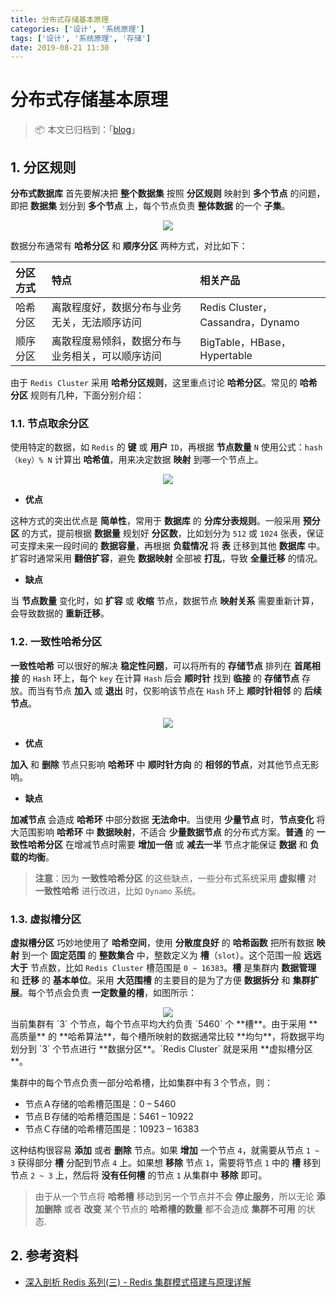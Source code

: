 ```yaml
---
title: 分布式存储基本原理
categories: ['设计', '系统原理']
tags: ['设计', '系统原理', '存储']
date: 2019-08-21 11:30
---
```


# 分布式存储基本原理

> 📦 本文已归档到：「[blog](https://github.com/dunwu/blog)」

## 1. 分区规则

**分布式数据库** 首先要解决把 **整个数据集** 按照 **分区规则** 映射到 **多个节点** 的问题，即把 **数据集** 划分到 **多个节点** 上，每个节点负责 **整体数据** 的一个 **子集**。

<div align="center">
<img src="http://dunwu.test.upcdn.net/cs/design/architecture/partition-rule.png!zp" />
</div>

数据分布通常有 **哈希分区** 和 **顺序分区** 两种方式，对比如下：

| 分区方式 | 特点                                             | 相关产品                         |
| :------- | :----------------------------------------------- | :------------------------------- |
| 哈希分区 | 离散程度好，数据分布与业务无关，无法顺序访问     | Redis Cluster，Cassandra，Dynamo |
| 顺序分区 | 离散程度易倾斜，数据分布与业务相关，可以顺序访问 | BigTable，HBase，Hypertable      |

由于 `Redis Cluster` 采用 **哈希分区规则**，这里重点讨论 **哈希分区**。常见的 **哈希分区** 规则有几种，下面分别介绍：

### 1.1. 节点取余分区

使用特定的数据，如 `Redis` 的 **键** 或 **用户** `ID`，再根据 **节点数量** `N` 使用公式：`hash（key）% N` 计算出 **哈希值**，用来决定数据 **映射** 到哪一个节点上。

<div align="center">
<img src="http://dunwu.test.upcdn.net/cs/design/architecture/partition-hash-mod.png!zp" />
</div>

- **优点**

这种方式的突出优点是 **简单性**，常用于 **数据库** 的 **分库分表规则**。一般采用 **预分区** 的方式，提前根据 **数据量** 规划好 **分区数**，比如划分为 `512` 或 `1024` 张表，保证可支撑未来一段时间的 **数据容量**，再根据 **负载情况** 将 **表** 迁移到其他 **数据库** 中。扩容时通常采用 **翻倍扩容**，避免 **数据映射** 全部被 **打乱**，导致 **全量迁移** 的情况。

- **缺点**

当 **节点数量** 变化时，如 **扩容** 或 **收缩** 节点，数据节点 **映射关系** 需要重新计算，会导致数据的 **重新迁移**。

### 1.2. 一致性哈希分区

**一致性哈希** 可以很好的解决 **稳定性问题**，可以将所有的 **存储节点** 排列在 **首尾相接** 的 `Hash` 环上，每个 `key` 在计算 `Hash` 后会 **顺时针** 找到 **临接** 的 **存储节点** 存放。而当有节点 **加入** 或 **退出** 时，仅影响该节点在 `Hash` 环上 **顺时针相邻** 的 **后续节点**。

<div align="center">
<img src="http://dunwu.test.upcdn.net/cs/design/architecture/partition-consistent-hash.png!zp" />
</div>

- **优点**

**加入** 和 **删除** 节点只影响 **哈希环** 中 **顺时针方向** 的 **相邻的节点**，对其他节点无影响。

- **缺点**

**加减节点** 会造成 **哈希环** 中部分数据 **无法命中**。当使用 **少量节点** 时，**节点变化** 将大范围影响 **哈希环** 中 **数据映射**，不适合 **少量数据节点** 的分布式方案。**普通** 的 **一致性哈希分区** 在增减节点时需要 **增加一倍** 或 **减去一半** 节点才能保证 **数据** 和 **负载的均衡**。

> **注意**：因为 **一致性哈希分区** 的这些缺点，一些分布式系统采用 **虚拟槽** 对 **一致性哈希** 进行改进，比如 `Dynamo` 系统。

### 1.3. 虚拟槽分区

**虚拟槽分区** 巧妙地使用了 **哈希空间**，使用 **分散度良好** 的 **哈希函数** 把所有数据 **映射** 到一个 **固定范围** 的 **整数集合** 中，整数定义为 **槽**（`slot`）。这个范围一般 **远远大于** 节点数，比如 `Redis Cluster` 槽范围是 `0 ~ 16383`。**槽** 是集群内 **数据管理** 和 **迁移** 的 **基本单位**。采用 **大范围槽** 的主要目的是为了方便 **数据拆分** 和 **集群扩展**。每个节点会负责 **一定数量的槽**，如图所示：

<div align="center">
<img src="http://dunwu.test.upcdn.net/cs/design/architecture/partition-hash-slot.png!zp" />
</div>
当前集群有 `3` 个节点，每个节点平均大约负责 `5460` 个 **槽**。由于采用 **高质量** 的 **哈希算法**，每个槽所映射的数据通常比较 **均匀**，将数据平均划分到 `3` 个节点进行 **数据分区**。`Redis Cluster` 就是采用 **虚拟槽分区**。

集群中的每个节点负责一部分哈希槽，比如集群中有３个节点，则：

- 节点Ａ存储的哈希槽范围是：0 – 5460
- 节点Ｂ存储的哈希槽范围是：5461 – 10922
- 节点Ｃ存储的哈希槽范围是：10923 – 16383

这种结构很容易 **添加** 或者 **删除** 节点。如果 **增加** 一个节点 `4`，就需要从节点 `1 ~ 3` 获得部分 **槽** 分配到节点 `4` 上。如果想 **移除** 节点 `1`，需要将节点 `1` 中的 **槽** 移到节点 `2 ~ 3` 上，然后将 **没有任何槽** 的节点 `1` 从集群中 **移除** 即可。

> 由于从一个节点将 **哈希槽** 移动到另一个节点并不会 **停止服务**，所以无论 **添加删除** 或者 **改变** 某个节点的 **哈希槽的数量** 都不会造成 **集群不可用** 的状态.

## 2. 参考资料

- [深入剖析 Redis 系列(三) - Redis 集群模式搭建与原理详解](https://juejin.im/post/5b8fc5536fb9a05d2d01fb11)
